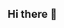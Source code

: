 ## Hi there 👋 

<!--
**Skduddldpdy/SKduddldpdy** is a ✨ _special_ ✨ repository because its `README.md` (this file) appears on your GitHub profile.

Here are some ideas to get you started: I am a student majoring in artificial intelligence at Gachon University. 

- 🔭 I’m currently working on ...
- 🌱 I’m currently learning ...
- 👯 I’m looking to collaborate on ...
- 🤔 I’m looking for help with ...
- 💬 Ask me about ...
- 📫 How to reach me: ...
- 😄 Pronouns: ...
- ⚡ Fun fact: ...
-->
